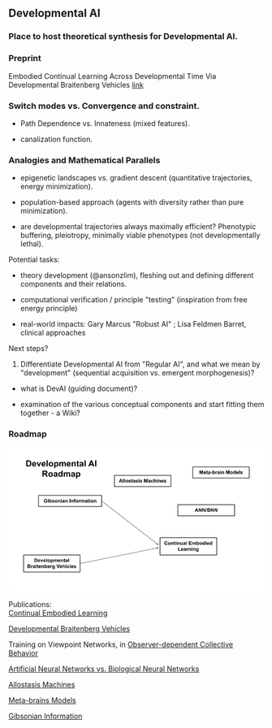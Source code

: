 ## Developmental AI

### Place to host theoretical synthesis for Developmental AI.

### Preprint

Embodied Continual Learning Across Developmental Time Via Developmental Braitenberg Vehicles [link](https://www.researchgate.net/publication/344935474_Embodied_Continual_Learning_Across_Developmental_Time_Via_Developmental_Braitenberg_Vehicles)  

### Switch modes vs. Convergence and constraint.

* Path Dependence vs. Innateness (mixed features).

* canalization function.

### Analogies and Mathematical Parallels

* epigenetic landscapes vs. gradient descent (quantitative trajectories, energy minimization).

* population-based approach (agents with diversity rather than pure minimization).

* are developmental trajectories always maximally efficient? Phenotypic buffering, pleiotropy, minimally viable phenotypes (not developmentally lethal).


Potential tasks:

* theory development (@ansonzlim), fleshing out and defining different components and their relations.

* computational verification / principle "testing" (inspiration from free energy principle)

* real-world impacts: Gary Marcus "Robust AI" ; Lisa Feldmen Barret, clinical approaches

Next steps?

1) Differentiate Developmental AI from "Regular AI", and what we mean by "development" (sequential acquisition vs. emergent morphogenesis)?

* what is DevAI (guiding document)?

* examination of the various conceptual components and start fitting them together - a Wiki?

### Roadmap
<P>
  <IMG SRC="https://github.com/OREL-group/Developmental-AI/blob/main/Media/EI%20Workshop%2C%20Developmental%20AI.png">
    </P>

Publications:  
[Continual Embodied Learning](https://arxiv.org/abs/2103.05753)  

[Developmental Braitenberg Vehicles](https://arxiv.org/abs/2003.07689)

Training on Viewpoint Networks, in [Observer-dependent Collective Behavior](https://openreview.net/pdf?id=FiwgkEEmXOg)

[Artificial Neural Networks vs. Biological Neural Networks](https://www.researchgate.net/publication/350061621_Connectionism_Complexity_and_Living_Systems_a_comparison_of_Artificial_and_Biological_Neural_Networks)

[Allostasis Machines](---)

[Meta-brains Models](---)

[Gibsonian Information](---)
